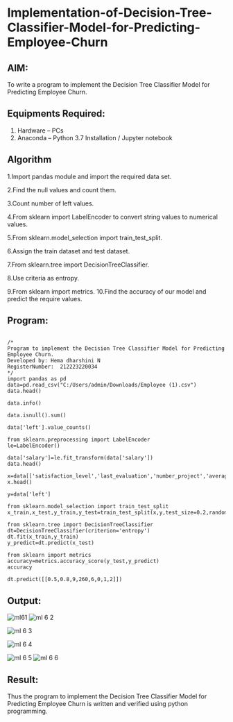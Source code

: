 # Implementation-of-Decision-Tree-Classifier-Model-for-Predicting-Employee-Churn

## AIM:
To write a program to implement the Decision Tree Classifier Model for Predicting Employee Churn.

## Equipments Required:
1. Hardware – PCs
2. Anaconda – Python 3.7 Installation / Jupyter notebook

## Algorithm
1.Import pandas module and import the required data set.

2.Find the null values and count them.

3.Count number of left values.

4.From sklearn import LabelEncoder to convert string values to numerical values.

5.From sklearn.model_selection import train_test_split.

6.Assign the train dataset and test dataset.

7.From sklearn.tree import DecisionTreeClassifier.

8.Use criteria as entropy.

9.From sklearn import metrics. 10.Find the accuracy of our model and predict the require values.

## Program:
```

/*
Program to implement the Decision Tree Classifier Model for Predicting Employee Churn.
Developed by: Hema dharshini N
RegisterNumber:  212223220034
*/
import pandas as pd
data=pd.read_csv("C:/Users/admin/Downloads/Employee (1).csv")
data.head()

data.info()

data.isnull().sum()

data['left'].value_counts()

from sklearn.preprocessing import LabelEncoder
le=LabelEncoder()

data['salary']=le.fit_transform(data['salary'])
data.head()

x=data[['satisfaction_level','last_evaluation','number_project','average_montly_hours','time_spend_company','Work_accident','promotion_last_5years','salary']]
x.head()

y=data['left']

from sklearn.model_selection import train_test_split
x_train,x_test,y_train,y_test=train_test_split(x,y,test_size=0.2,random_state=100)

from sklearn.tree import DecisionTreeClassifier
dt=DecisionTreeClassifier(criterion='entropy')
dt.fit(x_train,y_train)
y_predict=dt.predict(x_test)

from sklearn import metrics
accuracy=metrics.accuracy_score(y_test,y_predict)
accuracy

dt.predict([[0.5,0.8,9,260,6,0,1,2]])
```

## Output:
![ml61](https://github.com/hema-dharshini5/Implementation-of-Decision-Tree-Classifier-Model-for-Predicting-Employee-Churn/assets/147117728/8ace7d7b-d2d3-4010-9871-4ca49ef4d613)
![ml 6 2](https://github.com/hema-dharshini5/Implementation-of-Decision-Tree-Classifier-Model-for-Predicting-Employee-Churn/assets/147117728/c4abdfdd-eea3-4a74-91be-670a9c42d8ee)

![ml 6 3](https://github.com/hema-dharshini5/Implementation-of-Decision-Tree-Classifier-Model-for-Predicting-Employee-Churn/assets/147117728/4bd8d065-4850-4cd7-a8d6-2f7b74a28748)

![ml 6 4](https://github.com/hema-dharshini5/Implementation-of-Decision-Tree-Classifier-Model-for-Predicting-Employee-Churn/assets/147117728/e3ab19cc-0c82-4193-ba94-07693ac0d7ac)


![ml 6 5](https://github.com/hema-dharshini5/Implementation-of-Decision-Tree-Classifier-Model-for-Predicting-Employee-Churn/assets/147117728/a27fc94d-b094-48c7-824f-2b8a438628c3)
![ml 6 6](https://github.com/hema-dharshini5/Implementation-of-Decision-Tree-Classifier-Model-for-Predicting-Employee-Churn/assets/147117728/3450360f-010e-4daa-8bad-74d06e1e7095)


## Result:
Thus the program to implement the  Decision Tree Classifier Model for Predicting Employee Churn is written and verified using python programming.
